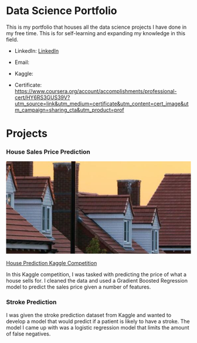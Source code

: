# Data Science Portfolio

This is my portfolio that houses all the data science projects I have done in my free time. This is for self-learning and expanding my knowledge in this field. 

* LinkedIn: [LinkedIn](www.linkedin.com/in/ethan-lapaczonek-54366923a)
  
* Email: [](ethanlapa18@gmail.com)

* Kaggle: [](https://www.kaggle.com/ethanl18)

* Certificate: https://www.coursera.org/account/accomplishments/professional-cert/HY6RS3GUS39V?utm_source=link&utm_medium=certificate&utm_content=cert_image&utm_campaign=sharing_cta&utm_product=prof


# Projects

### House Sales Price Prediction
![House](/assets/img/header.png)

[House Prediction Kaggle Competition](https://github.com/ethan-lapo/House-Prediction-Kaggle-Competition.git)

In this Kaggle competition, I was tasked with predicting the price of what a house sells for. I cleaned the data and used a Gradient Boosted Regression model to predict the sales price given a number of features. 



### Stroke Prediction


I was given the stroke prediction dataset from Kaggle and wanted to develop a model that would predict if a patient is likely to have a stroke. The model I came up with was a logistic regression model that limits the amount of false negatives. 
